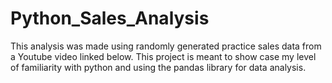# Python_Sales_Analysis

This analysis was made using randomly generated practice sales data from a Youtube video linked below. This project is meant to show case my level of familiarity with python and using the pandas library for data analysis.

